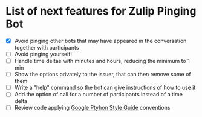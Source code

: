 List of next features for Zulip Pinging Bot
====

- [x] Avoid pinging other bots that may have appeared in the conversation together with participants
- [ ] Avoid pinging yourself!
- [ ] Handle time deltas with minutes and hours, reducing the minimum to 1 min
- [ ] Show the options privately to the issuer, that can then remove some of them
- [ ] Write a "help" command so the bot can give instructions of how to use it
- [ ] Add the option of call for a number of participants instead of a time delta
- [ ] Review code applying [Google Ptyhon Style Guide](https://google-styleguide.googlecode.com/svn/trunk/pyguide.html) conventions
